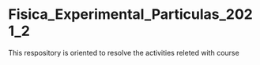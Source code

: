 # Fisica_Experimental_Particulas_2021_2
This respository is oriented to resolve the activities releted with course

